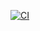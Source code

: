 [![CI](https://github.com/37-51/M1_Toll_Util/actions/workflows/main.yml/badge.svg)](https://github.com/37-51/M1_Toll_Util/actions/workflows/main.yml)

